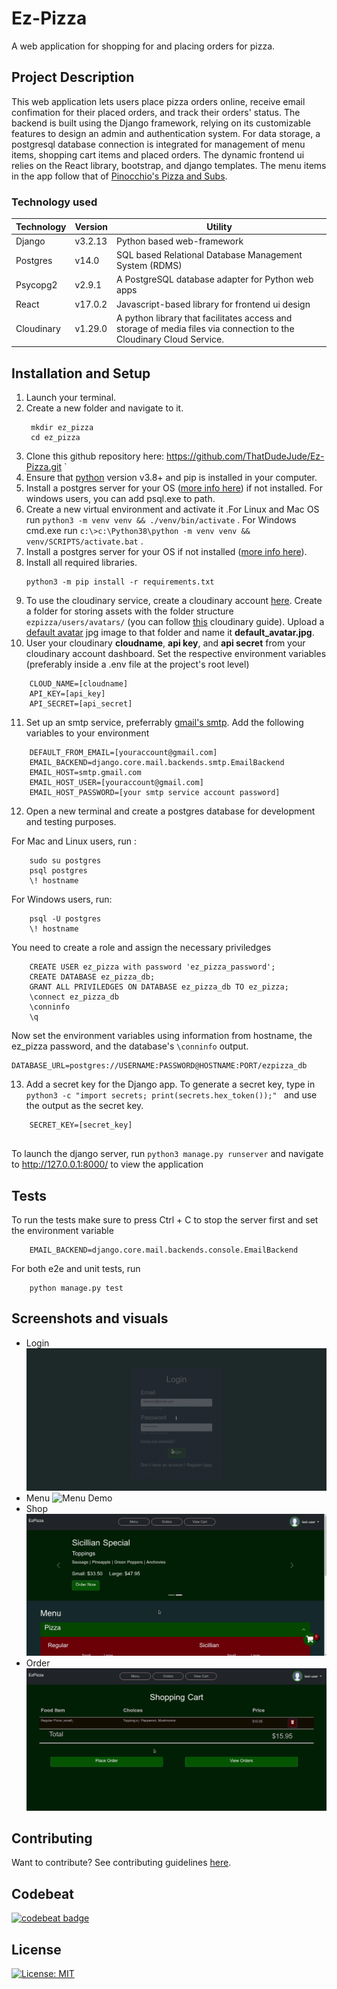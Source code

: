# Ez-Pizza

A web application for shopping for and placing orders for pizza.

## Project Description

This web application lets users place pizza orders online, receive email confimation for their placed orders, and track their orders' status. The backend is built using the Django framework, relying on its customizable features to design an admin and authentication system. For data storage, a postgresql database connection is integrated for management of menu items, shopping cart items and placed orders.  The dynamic frontend ui relies on the React library, bootstrap, and django templates. The menu items in the app follow that of [Pinocchio's Pizza and Subs](https://www.pinocchiospizza.net/menu.html).

### Technology used
| Technology  |       Version    |      Utility    |
|-------------|------------------|-----------------|
|    Django   |  v3.2.13         | Python based web-framework|
|   Postgres  | v14.0            | SQL based Relational Database Management System (RDMS)|
| Psycopg2    |     v2.9.1       | A PostgreSQL database adapter for Python web apps |
| React       |     v17.0.2      | Javascript-based library for frontend ui design|
| Cloudinary  |     v1.29.0      | A python library that facilitates access and storage of media files via connection to the Cloudinary Cloud Service. |


## Installation and Setup


1. Launch your terminal.
2. Create a new folder and navigate to it.
   ```
    mkdir ez_pizza
    cd ez_pizza
   ```
3. Clone this github repository here: https://github.com/ThatDudeJude/Ez-Pizza.git
   `
4. Ensure that [python](https://www.python.org) version v3.8+ and pip is installed in your computer.
5. Install a postgres server for your OS ([more info here](https://www.postgres.org/download)) if not installed. For windows users, you can add psql.exe to path.
6. Create a new virtual environment and activate it .For Linux and Mac OS run `python3 -m venv venv && ./venv/bin/activate` . For Windows cmd.exe run `c:\>c:\Python38\python -m venv venv && venv/SCRIPTS/activate.bat` .
7. Install a postgres server for your OS if not installed ([more info here](https://www.postgres.org/download)). 
8. Install all required libraries. 
   ```
   python3 -m pip install -r requirements.txt
   ```
9. To use the cloudinary service, create a cloudinary account [here](https://www.cloudinary.com/). Create a folder for storing assets with the folder structure ``ezpizza/users/avatars/`` (you can follow  [this](https://www.cloudinary.com/documentation/dam_folders_collections_sharing#create_folders) cloudinary guide). Upload a [default avatar](https://www.freepik.com/free-photos-vectors/user-avatar) jpg image to that folder and name it __default_avatar.jpg__.
10. User your cloudinary **cloudname**, **api key**, and **api secret** from your cloudinary account dashboard. Set the respective environment variables (preferably inside a .env file at the project's root level)
```
    CLOUD_NAME=[cloudname]
    API_KEY=[api_key]
    API_SECRET=[api_secret]
```
11.   Set up an smtp service, preferrably [gmail's smtp](https://dev.to/abderrahmanemustapha/how-to-send-email-with-django-and-gmail-in-production-the-right-way-24ab). Add the following variables to your environment
```
    DEFAULT_FROM_EMAIL=[youraccount@gmail.com]
    EMAIL_BACKEND=django.core.mail.backends.smtp.EmailBackend
    EMAIL_HOST=smtp.gmail.com
    EMAIL_HOST_USER=[youraccount@gmail.com]
    EMAIL_HOST_PASSWORD=[your smtp service account password]        
```
12.   Open a new terminal and create a postgres database for development and testing purposes. 

For Mac and Linux users, run :
```    
    sudo su postgres
    psql postgres
    \! hostname
```

For Windows users, run:
```
    psql -U postgres    
    \! hostname
```
You need to create a role and assign the necessary priviledges
```    
    CREATE USER ez_pizza with password 'ez_pizza_password';        
    CREATE DATABASE ez_pizza_db;
    GRANT ALL PRIVILEDGES ON DATABASE ez_pizza_db TO ez_pizza;
    \connect ez_pizza_db
    \conninfo    
    \q
```
   
Now set the environment variables using information from hostname, the ez_pizza password, and the database's `\conninfo` output.
   ```
   DATABASE_URL=postgres://USERNAME:PASSWORD@HOSTNAME:PORT/ezpizza_db   
   ``` 
13.  Add a secret key for the Django app. To generate a secret key, type in ``python3 -c "import secrets; print(secrets.hex_token());" `` and use the output as the secret key.
```
    SECRET_KEY=[secret_key]        
    
```
To launch the django server, run ``python3 manage.py runserver`` and navigate to http://127.0.0.1:8000/ to view the application

## Tests

To run the tests make sure to press Ctrl + C to stop the server first and set the environment variable
```
    EMAIL_BACKEND=django.core.mail.backends.console.EmailBackend
```
For both e2e and unit tests, run
```
    python manage.py test
```

## Screenshots and visuals
* Login 
![Login Demo](/static/assets/Login.gif)
* Menu
![Menu Demo](/static/assets/Menu.gif)
* Shop
![Shop Demo](/static/assets/Shop.gif)
* Order
![Order Demo](/static/assets/Order.gif)

## Contributing
Want to contribute? See contributing guidelines [here](/CONTRIBUTING.md).

## Codebeat

[![codebeat badge](https://codebeat.co/badges/f49762c5-7506-446a-b738-fe7f9fb8bc28)](https://codebeat.co/a/thatdudejude/projects/github-com-thatdudejude-bibliophiliac-profile_branch_final)

## License
[![License: MIT](https://img.shields.io/badge/License-MIT-yellow.svg)](LICENCE.txt)